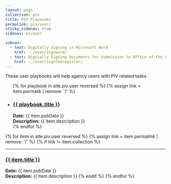 ```yaml
---
layout: page
collection: piv
title: PIV Playbooks
permalink: piv/user/
sticky_sidenav: true
sidenav: pivuser

subnav:
  - text: Digitally Signing in Microsoft Word
    href: ../user/signword/
  - text: Digitally Signing Documents for Submission to Office of the Federal Register
    href: ../user/signfedregister/
---
```


These user playbooks will help agency users with PIV related tasks.

<ul>
  {% for playbook in site.piv.user reversed %}
    {% assign link = item.permalik | remove: '/' %}
    <li>
      <h3><a href="{{site.baseurl}}/{{ item.permalink }}">{{ playbook.title }}</a></h3>
      <strong>Date:</strong> {{ item.pubDate }}<br />
      <strong>Description:</strong> {{ item.description }}
    </li>
  {% endfor %}
</ul>

{% for item in site.piv.user reversed %}
  {% assign link = item.permalink | remove: '/' %}
  {% if link != item.collection %}
  <hr/>
  <h3><a href="{{site.baseurl}}/{{ item.permalink }}"  title="{{ item.title }}">{{ item.title }}</a></h3>
  <strong>Date:</strong> {{ item.pubDate }}<br />
  <strong>Description:</strong> {{ item.description }}
  {% endif %}
{% endfor %}
